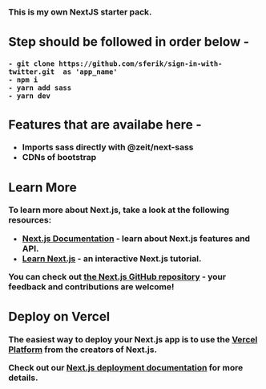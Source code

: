 <h3> This is my own <sb>NextJS</b> starter pack.

## Step should be followed in order below -
    - git clone https://github.com/sferik/sign-in-with-twitter.git  as 'app_name'
    - npm i
    - yarn add sass
    - yarn dev
  

## Features that are availabe here -
   - Imports sass directly with @zeit/next-sass
   - CDNs of bootstrap

## Learn More

To learn more about Next.js, take a look at the following resources:

- [Next.js Documentation](https://nextjs.org/docs) - learn about Next.js features and API.
- [Learn Next.js](https://nextjs.org/learn) - an interactive Next.js tutorial.

You can check out [the Next.js GitHub repository](https://github.com/vercel/next.js/) - your feedback and contributions are welcome!

## Deploy on Vercel

The easiest way to deploy your Next.js app is to use the [Vercel Platform](https://vercel.com/import?utm_medium=default-template&filter=next.js&utm_source=create-next-app&utm_campaign=create-next-app-readme) from the creators of Next.js.

Check out our [Next.js deployment documentation](https://nextjs.org/docs/deployment) for more details.
